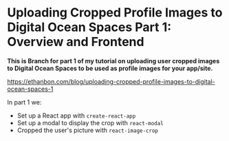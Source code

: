 # Uploading Cropped Profile Images to Digital Ocean Spaces Part 1: Overview and Frontend

**This is Branch for part 1 of my tutorial on uploading user cropped images to Digital Ocean Spaces to be used as profile images for your app/site.**

https://ethanbon.com/blog/uploading-cropped-profile-images-to-digital-ocean-spaces-1

In part 1 we:
  * Set up a React app with ```create-react-app```
  * Set up a modal to display the crop with ```react-modal```
  * Cropped the user's picture with ```react-image-crop```